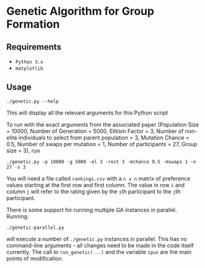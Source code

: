 # Genetic Algorithm for Group Formation

## Requirements
- `Python 3.x`
- `matplotlib`

## Usage
```
./genetic.py --help
```
This will display all the relevant arguments for this Python script

To run with the exact arguments from the associated paper (Population Size = 10000, Number of Generation = 5000, Elitism Factor = 3, Number of non-elite individuals to select from parent population = 3, Mutation Chance = 0.5, Number of swaps per mutation = 1, Number of participants = 27, Group size = 3), run

```
./genetic.py -p 10000 -g 5000 -el 3 -rest 3 -mchance 0.5 -mswaps 1 -n 27 -s 3
```
You will need a file called `rankings.csv` with a `n x n` matrix of preference values starting at the first row and first column. The value in row `i` and column `j` will refer to the rating given by the `i`th participant to the `j`th participant.

There is some support for running multiple GA instances in parallel. Running:
```
./genetic-parallel.py
```
will execute a number of `./genetic.py` instances in parallel. This has no command-line arguments - all changes need to be made in the code itself currently. The call to `run_genetic(...)` and the variable `cpus` are the main points of modification. 
